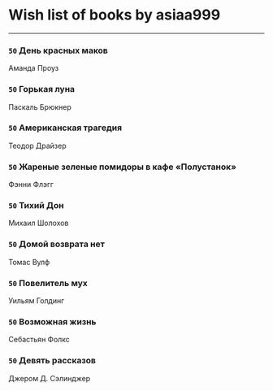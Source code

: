 # Wish list of books by asiaa999
---

### `50` День красных маков
Аманда Проуз

### `50` Горькая луна
Паскаль Брюкнер

### `50` Американская трагедия
Теодор Драйзер

### `50` Жареные зеленые помидоры в кафе «Полустанок»
Фэнни Флэгг

### `50` Тихий Дон
Михаил Шолохов

### `50` Домой возврата нет
Томас Вулф

### `50` Повелитель мух
Уильям Голдинг

### `50` Возможная жизнь
Себастьян Фолкс

### `50` Девять рассказов
Джером Д. Сэлинджер


